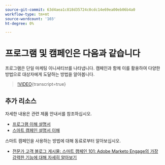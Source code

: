 ```yaml
---
source-git-commit: 63d4aea1c818d35724c0cdc14e69ea00eb06b4a0
workflow-type: tm+mt
source-wordcount: '103'
ht-degree: 0%

---
```

# 프로그램 및 캠페인은 다음과 같습니다

프로그램은 단일 마케팅 이니셔티브를 나타냅니다. 캠페인과 함께 이를 활용하여 다양한 방법으로 대상자에게 도달하는 방법을 알아봅니다.

>[!VIDEO](https://video.tv.adobe.com/v/3418042/?quality=12&learn=on){transcript=true}

## 추가 리소스

자세한 내용은 관련 제품 안내서를 참조하십시오.

* [프로그램 이해 설명서](https://experienceleague.adobe.com/docs/marketo/using/product-docs/core-marketo-concepts/programs/creating-programs/understanding-programs.html?lang=en)
* [스마트 캠페인 설명서 이해](https://experienceleague.adobe.com/docs/marketo/using/product-docs/core-marketo-concepts/smart-campaigns/understanding-smart-campaigns.html?lang=en)

스마트 캠페인을 사용하는 방법에 대해 동료로부터 알아보십시오.

* [전문가 고객 블로그 게시물: 스마트 캠페인 101: Adobe Marketo Engage의 가장 강력한 기능에 대해 자세히 알아보기](https://nation.marketo.com/t5/product-blogs/smart-campaigns-101-a-deep-dive-into-adobe-marketo-engage-s-most/ba-p/313385#M1838)